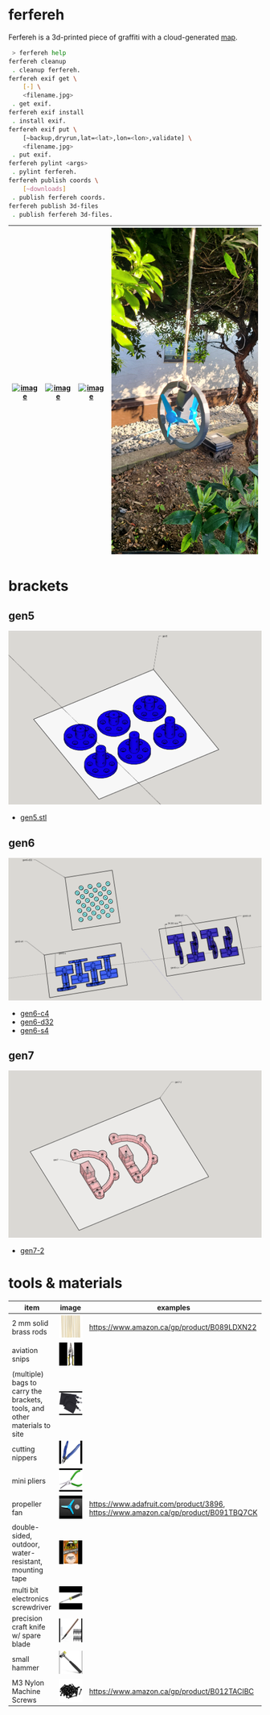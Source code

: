 # ferfereh

Ferfereh is a 3d-printed piece of graffiti with a cloud-generated [map](./coords.geojson).

```bash
 > ferfereh help
ferfereh cleanup
 . cleanup ferfereh.
ferfereh exif get \
	[-] \
	<filename.jpg>
 . get exif.
ferfereh exif install
 . install exif.
ferfereh exif put \
	[~backup,dryrun,lat=<lat>,lon=<lon>,validate] \
	<filename.jpg>
 . put exif.
ferfereh pylint <args>
 . pylint ferfereh.
ferfereh publish coords \
	[~downloads]
 . publish ferfereh coords.
ferfereh publish 3d-files
 . publish ferfereh 3d-files.
```

| [![image](./images/gen5.jpg)](#gen5) | [![image](./images/gen6-c2.jpg)](#gen6) | [![image](./images/gen6-s.jpg)](#gen6) | [![image](./images/gen7-2.jpg)](#gen7) |
| ------------------------------------ | --------------------------------------- | -------------------------------------- | -------------------------------------- |

# brackets

## gen5

![image](./images/gen5.png)

- [gen5.stl](./3d/gen5.stl)

## gen6

![image](./images/gen6.png)

- [gen6-c4](./3d/gen6-c4.stl)
- [gen6-d32](./3d/gen6-d32.stl)
- [gen6-s4](./3d/gen6-s4.stl)

## gen7

![image](./images/gen7.png)

- [gen7-2](./3d/gen7-2.stl)

# tools & materials

| item                                                                      | image                                                           | examples                                                                           |
| ------------------------------------------------------------------------- | --------------------------------------------------------------- | ---------------------------------------------------------------------------------- |
| 2 mm solid brass rods                                                     | ![image](./images/tools/solid-brass-bars.jpeg)                  | https://www.amazon.ca/gp/product/B089LDXN22                                        |
| aviation snips                                                            | ![image](./images/tools/aviation-snips.jpeg)                    |                                                                                    |
| (multiple) bags to carry the brackets, tools, and other materials to site | ![image](./images/tools/bags.jpeg)                              |                                                                                    |
| cutting nippers                                                           | ![image](./images/tools/cutting-nippers.jpeg)                   |                                                                                    |
| mini pliers                                                               | ![image](./images/tools/mini-pliers.jpeg)                       |                                                                                    |
| propeller fan                                                             | ![image](./images/tools/propellers.jpeg)                        | https://www.adafruit.com/product/3896, https://www.amazon.ca/gp/product/B091TBQ7CK |
| double-sided, outdoor, water-resistant, mounting tape                     | ![image](./images/tools/mounting-tape.jpeg)                     |                                                                                    |
| multi bit electronics screwdriver                                         | ![image](./images/tools/multi-bit-electronics-screwdriver.jpeg) |                                                                                    |
| precision craft knife w/ spare blade                                      | ![image](./images/tools/precision-craft-knife.jpeg)             |                                                                                    |
| small hammer                                                              | ![image](./images/tools/small-hammer.jpeg)                      |                                                                                    |
| M3 Nylon Machine Screws                                                   | ![image](./images/tools/screws.jpg)                             | https://www.amazon.ca/gp/product/B012TACIBC                                        |
